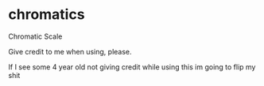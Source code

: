 # chromatics
Chromatic Scale

Give credit to me when using, please.

If I see some 4 year old not giving credit while using this im going to flip my shit
